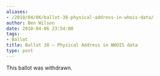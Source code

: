 ```yaml
---
aliases:
- /2010/04/06/ballot-38-physical-address-in-whois-data/
author: Ben Wilson
date: 2010-04-06 23:54:00
tags:
- Ballot
title: Ballot 38 – Physical Address in WHOIS data
type: post
---
```


This ballot was withdrawn.